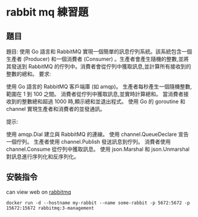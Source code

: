 # rabbit mq 練習題

## 題目

題目:
使用 Go 語言和 RabbitMQ 實現一個簡單的訊息佇列系統。該系統包含一個生產者 (Producer) 和一個消費者 (Consumer)
。生產者會產生隨機的整數,並將其發送到 RabbitMQ 的佇列中。消費者會從佇列中獲取訊息,並計算所有接收到的整數的總和。
要求:

使用 Go 語言的 RabbitMQ 客戶端庫 (如 amqp)。
生產者每秒產生一個隨機整數,範圍在 1 到 100 之間。
消費者從佇列中獲取訊息,並實時計算總和。
當消費者接收到的整數總和超過 1000 時,顯示總和並退出程式。
使用 Go 的 goroutine 和 channel 實現生產者和消費者的並發通訊。

提示:

使用 amqp.Dial 建立與 RabbitMQ 的連線。
使用 channel.QueueDeclare 宣告一個佇列。
生產者使用 channel.Publish 發送訊息到佇列。
消費者使用 channel.Consume 從佇列中獲取訊息。
使用 json.Marshal 和 json.Unmarshal 對訊息進行序列化和反序列化。

## 安裝指令

can view web on [rabbitmq](http://localhost:15672/)

```shell
docker run -d --hostname my-rabbit --name some-rabbit -p 5672:5672 -p 15672:15672 rabbitmq:3-management
```